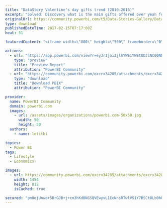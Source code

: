 ```yaml
---
title: "DataStory Valentine's day gifts trend (2010-2016)"
excerpt: "Solved: Discovery what is the main gifts offered over yeah for Valentine's Day, from 2010 to 2016. Power BI allows you to understand trends with data"
originalUrl: https://community.powerbi.com/t5/Data-Stories-Gallery/DataStory-Valentine-s-day-gifts-trend-2010-2016/m-p/127774
type: download
publishedDateTime: 2017-02-15T07:17:00Z
heat: 51

featuredContent: "<iframe width=\"800\" height=\"500\" frameborder=\"0\" src=\"https://app.powerbi.com/view?r=eyJrIjoiZjlhYWE1YWEtODJiNC00NDU3LTgzNmYtOTBiNjFiMzUzZTA4IiwidCI6ImJkNGZjZDM3LWRmZmEtNDk0OC1iMjU4LWQ3ZjlhN2I1Y2IxYyIsImMiOjh9\"></iframe>"

actions:
  - url: "https://app.powerbi.com/view?r=eyJrIjoiZjlhYWE1YWEtODJiNC00NDU3LTgzNmYtOTBiNjFiMzUzZTA4IiwidCI6ImJkNGZjZDM3LWRmZmEtNDk0OC1iMjU4LWQ3ZjlhN2I1Y2IxYyIsImMiOjh9"
    type: "preview"
    title: "Preview Report"
    attribution: "PowerBI Community"
  - url: "https://community.powerbi.com/oxcrx34285/attachments/oxcrx34285/DataStoriesGallery/643/2/2017-W7-Valentines%20Day%20Spending.pbix"
    type: "download"
    title: "Download PBIX"
    attribution: "PowerBI Community"

provider:
  name: PowerBI Community
  domain: powerbi.com
  images:
    - url: /assets/images/organizations/powerbi.com-50x50.jpg
      width: 50
      height: 50
  authors:
    - name: letitbi

topics:
  - Power BI
tags:
  - Lifestyle
  - Economics

images:
  - url: https://community.powerbi.com/oxcrx34285/attachments/oxcrx34285/DataStoriesGallery/643/1/pbi-valentine-thumbnail.jpg
    width: 1454
    height: 812
    isCached: true

secured: "pmUojUnwo+5BrGJB+j+cm3hKdBNGSQVEwyvL1EcNnsRTwlVS1Y7BSCtOLb0h8E2jxyctNECUtZ/jqzI9RLeTzI7JgowbByFrjOnsDftuY+rVTXfQJ26xu9ugmGgvbWiewT+Kzr0Mjti89NdbRpv0sgQVrAWbCRp0DJ3RwVSePG8XwXaqiUyXO+F183ZssnRt6oLTPQ69PcZcLerSC+JIoA8Sdc/uDPVVBzxWsfILYQdcnkbavMTVmtwqVrNABf9fLohQpPZ0y9ksXnUnPEdgPQ3w5oEH58b7QDXli+pvNJJKiECPR3IlfHukU1fA8U+b79SQdXIUMFGMaNFHaCbi/+IjSLvVK583IXzhlu0Rp3VW9YO6RQzdsaWFIZeigMJ6V6wbE8BMA3upuF4UwVANmNBNV++RCOhewt0qkanVJDtqzzR+HjKNIMacp4wSQPPc;IoS+nHAhT6CP1HaPOeO8ew=="
---
```


